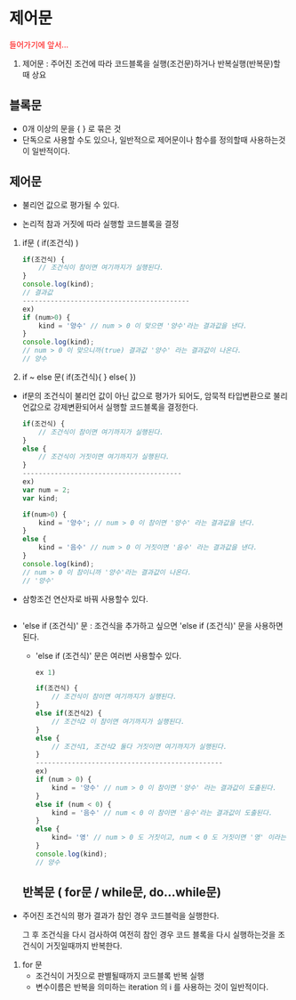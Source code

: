 #  제어문

<p style="color:red";> 들어가기에 앞서...</p>

1. 제어문 : 주어진 조건에 따라 코드블록을 실행(조건문)하거나 반복실행(반복문)할 때 상요

   

## 블록문

- 0개 이상의 문을 { } 로 묶은 것
- 단독으로 사용할 수도 있으나, 일반적으로 제어문이나 함수를 정의할때 사용하는것이 일반적이다.



## 제어문

- 불리언 값으로 평가될 수 있다. 

- 논리적 참과 거짓에 따라 실행할 코드블록을 결정

1. if문 ( if(조건식) )

   ```javascript
   if(조건식) {
       // 조건식이 참이면 여기까지가 실행된다.
   }
   console.log(kind); 
   // 결과값
   ------------------------------------------
   ex)
   if (num>0) {
       kind = '양수' // num > 0 이 맞으면 '양수'라는 결과값을 낸다.
   }
   console.log(kind);
   // num > 0 이 맞으니까(true) 결과값 '양수' 라는 결과값이 나온다.
   // 양수
   ```

2. if ~ else 문( if(조건식){ } else{ })

- if문의 조건식이 불리언 값이 아닌 값으로 평가가 되어도, 암묵적 타입변환으로 불리언값으로 강제변환되어서 실행할 코드블록을 결정한다.

  ```javascript
  if(조건식) { 
      // 조건식이 참이면 여기까지가 실행된다. 
  }
  else {
      // 조건식이 거짓이면 여기까지가 실행된다.
  }
  ----------------------------------------
  ex)
  var num = 2;
  var kind;
  
  if(num>0) {
      kind = '양수'; // num > 0 이 참이면 '양수' 라는 결과값을 낸다.
  }
  else {
      kind = '음수' // num > 0 이 거짓이면 '음수' 라는 결과값을 낸다. 
  }
  console.log(kind);
  // num > 0 이 참이니까 '양수'라는 결과값이 나온다.
  // '양수'
  ```

- 삼항조건 연산자로 바꿔 사용할수 있다. 

  ```
  
  ```

  

- 'else if (조건식)' 문 : 조건식을 추가하고 싶으면 'else if (조건식)' 문을 사용하면 된다.  

  - 'else if (조건식)' 문은 여러번 사용할수 있다. 

    ```javascript
    ex 1)
    
    if(조건식) {
    	// 조건식이 참이면 여기까지가 실행된다.
    }
    else if(조건식2) {
        // 조건식2 이 참이면 여기까지가 실행된다.
    }
    else {
        // 조건식1, 조건식2 둘다 거짓이면 여기까지가 실행된다.
    }
    -----------------------------------------------
    ex)
    if (num > 0) {
        kind = '양수' // num > 0 이 참이면 '양수' 라는 결과값이 도출된다.
    }
    else if (num < 0) {
        kind = '음수' // num < 0 이 참이면 '음수'라는 결과값이 도출된다.
    }
    else {
        kind= '영' // num > 0 도 거짓이고, num < 0 도 거짓이면 '영' 이라는 결과값이 도출된다. 
    }
    console.log(kind);
    // 양수
    ```

  

  ## 반복문 ( for문 / while문, do...while문)

- 주어진 조건식의 평가 결과가 참인 경우 코드블럭을 실행한다. 

  그 후 조건식을 다시 검사하여 여전히 참인 경우 코드 블록을 다시 실행하는것을 조건식이 거짓일때까지 반복한다.

  

1. for 문 
   - 조건식이 거짓으로 판별될때까지 코드블록 반복 실행
   - 변수이름은 반복을 의미하는 iteration 의 i 를 사용하는 것이 일반적이다. 













